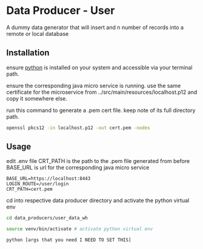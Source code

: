 # Data Producer - User
A dummy data generator that will insert and n number of records into a remote or local database

## Installation

ensure [python](https://www.python.org/downloads/) is installed on your system and accessible via your terminal path.

ensure the corresponding java micro service is running.
use the same certificate  for the microservice from ../src/main/resources/localhost.p12
and copy it somewhere else.

run this command to generate a .pem cert file. keep note of its full directory path.

```bash 
openssl pkcs12 -in localhost.p12 -out cert.pem -nodes

```

## Usage
edit .env file
CRT_PATH is the path to the .pem file generated from before
BASE_URL is url for the corresponding java micro service


```text
BASE_URL=https://localhost:8443
LOGIN_ROUTE=/user/login 
CRT_PATH=cert.pem  

```

cd into respective data producer directory and activate the python virtual env

```bash
cd data_producers/user_data_wh

source venv/bin/activate # activate python virtual env

python [args that you need I NEED TO SET THIS]

```
